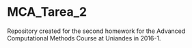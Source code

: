 # MCA_Tarea_2
Repository created for the second homework for the Advanced Computational Methods Course at Uniandes in 2016-1.

